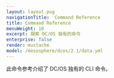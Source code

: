 ```yaml
---
layout: layout.pug
navigationTitle:  Command Reference
title: Command Reference
menuWeight: 10
excerpt: 探索 DC/OS 独有的命令
enterprise: false
render: mustache
model: /mesosphere/dcos/2.1/data.yml
---
```


此命令参考介绍了 DC/OS 独有的 CLI 命令。
